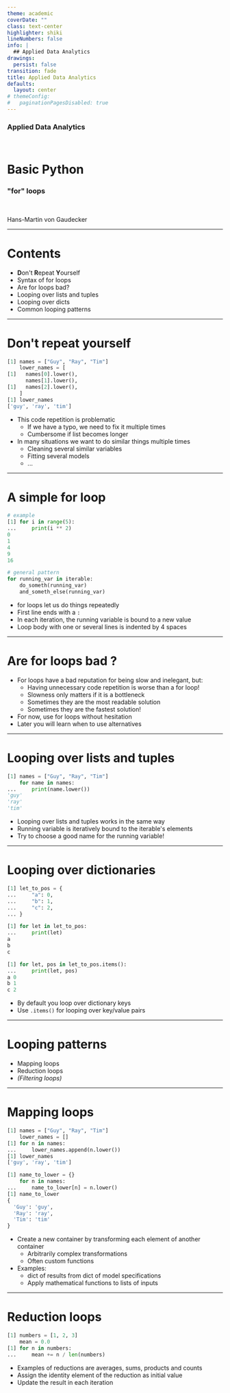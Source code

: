 ```yaml
---
theme: academic
coverDate: ""
class: text-center
highlighter: shiki
lineNumbers: false
info: |
  ## Applied Data Analytics
drawings:
  persist: false
transition: fade
title: Applied Data Analytics
defaults:
  layout: center
# themeConfig:
#   paginationPagesDisabled: true
---
```


### Applied Data Analytics

<br/>

# Basic Python

### "for" loops

<br/>


Hans-Martin von Gaudecker

---

# Contents

- **D**on't **R**epeat **Y**ourself
- Syntax of for loops
- Are for loops bad?
- Looping over lists and tuples
- Looping over dicts
- Common looping patterns


---

# Don't repeat yourself

<div class="grid grid-cols-2 gap-4">
<div>

```python
[1] names = ["Guy", "Ray", "Tim"]
    lower_names = [
[1]   names[0].lower(),
      names[1].lower(),
[1]   names[2].lower(),
    ]
[1] lower_names
['guy', 'ray', 'tim']
```

</div>
<div>

- This code repetition is problematic
  - If we have a typo, we need to fix it multiple times
  - Cumbersome if list becomes longer
- In many situations we want to do similar things multiple times
  - Cleaning several similar variables
  - Fitting several models
  - ...

</div>
</div>

---

# A simple for loop

<div class="grid grid-cols-2 gap-4">
<div>

```python
# example
[1] for i in range(5):
...     print(i ** 2)
0
1
4
9
16
```
```python
# general pattern
for running_var in iterable:
    do_someth(running_var)
    and_someth_else(running_var)
```

</div>
<div>

- for loops let us do things repeatedly
- First line ends with a `:`
- In each iteration, the running variable is bound to a new value
- Loop body with one or several lines is indented by 4 spaces


</div>
</div>



---

# Are for loops bad ?

- For loops have a bad reputation for being slow and inelegant, but:
  - Having unnecessary code repetition is worse than a for loop!
  - Slowness only matters if it is a bottleneck
  - Sometimes they are the most readable solution
  - Sometimes they are the fastest solution!
- For now, use for loops without hesitation
- Later you will learn when to use alternatives


---

# Looping over lists and tuples



<div class="grid grid-cols-2 gap-4">
<div>

```python
[1] names = ["Guy", "Ray", "Tim"]
    for name in names:
...     print(name.lower())
'guy'
'ray'
'tim'
```

</div>
<div>

- Looping over lists and tuples works in the same way
- Running variable is iteratively bound to the iterable's elements
- Try to choose a good name for the running variable!

</div>
</div>


---

# Looping over dictionaries

<div class="grid grid-cols-5 gap-4">
<div class="col-span-3">

```python
[1] let_to_pos = {
...     "a": 0,
...     "b": 1,
...     "c": 2,
... }

[1] for let in let_to_pos:
...     print(let)
a
b
c

[1] for let, pos in let_to_pos.items():
...     print(let, pos)
a 0
b 1
c 2
```

</div>
<div class="col-span-2">

- By default you loop over dictionary keys
- Use `.items()` for looping over key/value pairs

</div>
</div>

---

# Looping patterns

- Mapping loops
- Reduction loops
- *(Filtering loops)*


---

# Mapping loops


<div class="grid grid-cols-5 gap-4">
<div class="col-span-3">

```python
[1] names = ["Guy", "Ray", "Tim"]
    lower_names = []
[1] for n in names:
...     lower_names.append(n.lower())
[1] lower_names
['guy', 'ray', 'tim']

[1] name_to_lower = {}
    for n in names:
...     name_to_lower[n] = n.lower()
[1] name_to_lower
{
  'Guy': 'guy',
  'Ray': 'ray',
  'Tim': 'tim'
}
```

</div>
<div class="col-span-2">

- Create a new container by transforming each element of another container
  - Arbitrarily complex transformations
  - Often custom functions
- Examples:
  - dict of results from dict of model specifications
  - Apply mathematical functions to lists of inputs

</div>
</div>


---

# Reduction loops

<div class="grid grid-cols-2 gap-4">
<div>

```python
[1] numbers = [1, 2, 3]
    mean = 0.0
[1] for n in numbers:
...     mean += n / len(numbers)
```

</div>
<div>

- Examples of reductions are averages, sums, products and counts
- Assign the identity element of the reduction as initial value
- Update the result in each iteration

</div>
</div>
